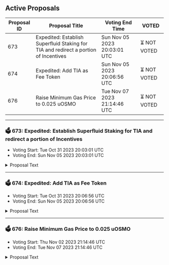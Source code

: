 ## Active Proposals

| Proposal ID | Proposal Title | Voting End Time | VOTED |
|-------------|----------------|-----------------|-------|
| 673 | Expedited: Establish Superfluid Staking for TIA and redirect a portion of Incentives | Sun Nov 05 2023 20:03:01 UTC | ⏳ NOT VOTED |
| 674 | Expedited: Add TIA as Fee Token | Sun Nov 05 2023 20:06:56 UTC | ⏳ NOT VOTED |
| 676 | Raise Minimum Gas Price to 0.025 uOSMO | Tue Nov 07 2023 21:14:46 UTC | ⏳ NOT VOTED |

---

### 🗳 673: Expedited: Establish Superfluid Staking for TIA and redirect a portion of Incentives
- Voting Start: Tue Oct 31 2023 20:03:01 UTC
- Voting End: Sun Nov 05 2023 20:03:01 UTC

<details>
<summary>Proposal Text</summary>
 
On passing, this proposal would enable Superfluid Staking on the TIA/OSMO pools (1248 and 1249) on Osmosis as well as allow the Celestia incentive multisig to spend 50% as many incentives on the TIA/OSMO pool compared to the TIA/USDC pool whilst maintaining the original 6000 OSMO/day cap. 

As Osmosis is aiming to be the primary market for Celestia and rollups using the TIA token this proposal is considered to be important for the functioning of this market and so is being proposed as an expedited proposal. 
## Details 
**Superfluid** 
Superfluid proposals ask whether governance trusts in the stability and security of the chain sufficiently to allow their tokens to have an influence on Osmosis governance. 

This proposal would enable Superfluid Staking in the TIA/OSMO pools (1248 and 1249) with the default 25% discount rate. 

**Incentives on OSMO Pool** 
This proposal will also allow the incentive multisig from [Proposal 655](https://www.mintscan.io/osmosis/proposals/665) to spend up to 
Value per day = Celestia Staking rate per day README.md ccv.png ccvalidators_logo.png chains chains.json chains.schema.json cosmoshub_service_Governance.md cryptocrew-validators-logo.png osmosis_service_Governance.md relayers.json relayers.schema.json reports solva_logo.png update_governance_info.sh Pool TVL README.md ccv.png ccvalidators_logo.png chains chains.json chains.schema.json cosmoshub_service_Governance.md cryptocrew-validators-logo.png osmosis_service_Governance.md relayers.json relayers.schema.json reports solva_logo.png update_governance_info.sh 1.5 
On the TIA/OSMO pools up to a cap of 3000 OSMO/day, with a minimum of 1500 per day. While maintaining the overall cap of 6000 OSMO/day across the two pools from the original proposal. Exempting the initial overlapping period. 

This means that half the incentives being spent on the TIA/USDC pool will be spent on TIA/OSMO pools while retaining the same upper limit in potential spend. Where the 6000 OSMO cap is hit then incentives will be split according to demand of each pool. 
## About Celestia 
Celestia is a new type of blockchain that aims to launch a new modular paradigm where each chain is minimal in composition and highly specialized to perform specific tasks. This specialization provides breakthroughs in scalability, flexibility, and interoperability, enabling developers to build blockchain applications for mass adoption. 

Celestia is specialized as a data availability blockchain with the TIA token used to pay for blobspace. This allows new blockchains to be spun up without their own native token, instead using TIA similarly to ETH on Ethereum-based rollups. Developers may opt to bootstrap their chain quickly by using TIA as a gas token and currency, in addition to paying for data availability. In this mode, developers can focus on creating their application or execution layer instead of issuing a token right away. 

**Forum Thread**
[https://forum.osmosis.zone/t/celestia-launch-expedited-proposals/538](https://forum.osmosis.zone/t/celestia-launch-expedited-proposals/538)
</details>

---

### 🗳 674: Expedited: Add TIA as Fee Token
- Voting Start: Tue Oct 31 2023 20:06:56 UTC
- Voting End: Sun Nov 05 2023 20:06:56 UTC

<details>
<summary>Proposal Text</summary>
 
This proposal would add TIA as a valid fee token for Osmosis transactions. 

This allows users whose only interaction with the Cosmos ecosystem is via Celestia to be able to transact for the first time on Osmosis. 

As Osmosis is aiming to be the primary market for Celestia and rollups using the TIA token this proposal is considered to be important for the functioning of this market and so is being proposed as an expedited proposal. 

Fee tokens currently can only be routed through a Classic pool and so this will be routed through pool 1249. 
## About Celestia 
Celestia is a new type of blockchain that aims to launch a new modular paradigm where each chain is minimal in composition and highly specialized to perform specific tasks. This specialization provides breakthroughs in scalability, flexibility, and interoperability, enabling developers to build blockchain applications for mass adoption. 

Celestia is specialized as a data availability blockchain with the TIA token used to pay for blobspace. This allows new blockchains to be spun up without their own native token, instead using TIA similarly to ETH on Ethereum-based rollups. Developers may opt to bootstrap their chain quickly by using TIA as a gas token and currency, in addition to paying for data availability. In this mode, developers can focus on creating their application or execution layer instead of issuing a token right away. 

 **Forum Thread**: [https://forum.osmosis.zone/t/celestia-launch-expedited-proposals/538](https://forum.osmosis.zone/t/celestia-launch-expedited-proposals/538)
</details>

---

### 🗳 676: Raise Minimum Gas Price to 0.025 uOSMO
- Voting Start: Thu Nov 02 2023 21:14:46 UTC
- Voting End: Tue Nov 07 2023 21:14:46 UTC

<details>
<summary>Proposal Text</summary>
 
This is an expedited signaling proposal to increase the protocol-enforced minimum gas price to 0.025 uOSMO. This represents a 10x increase in transaction fees from the current rate of 0.0025 uOSMO.

Over the last several months Osmosis has witnessed a plague of arbitrage bot spam that has significantly and negatively impacted the performance of the chain. Several times, the chain has been so congested to the point that no transactions can get through, effectively halting the chain for users.

Most recently, this occurred during the launch of Celestia's TIA token and a significant upward price movement event for OSMO. This likely resulted in millions of dollars in lost volume on the Osmosis DEX.

While a solution for this in the form of an EIP-1559 fee market developed by Skip Protocol has been proposed for this, the chain cannot afford to wait for this solution to go live. The Osmosis chain is frequently and regularly unstable, impacting value flow to its core products, including the DEX itself, Levana perps, and Mars protocol. This event also represents a significant challenge to these products as they are reliant on consistent asset pricing across markets to prevent price manipulation attacks.

If passed, this proposal also signals to Osmosis contributors (Osmosis Labs) to propose a software upgrade within 7 days of the passage of this proposal implementing the proposed minimum fee changes.

This proposal is a temporary measure, and can be reverted once Skip's fee markets are live in production on the Osmosis mainnet (or can be disregarded if the fee markets are implemented before the time limits set forth in this proposal).

The relevant forum post can be found here: https://forum.osmosis.zone/t/proposal-raise-minimum-gas-price-to-0-1-uosmo/548
</details>
